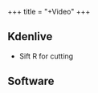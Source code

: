 +++
title = "+Video"
+++

## Kdenlive
- Sift R for cutting

## Software
<div class="spreadsheet" src="software.toml" fullHeightWithRowsPerScreen=8> </div>  

